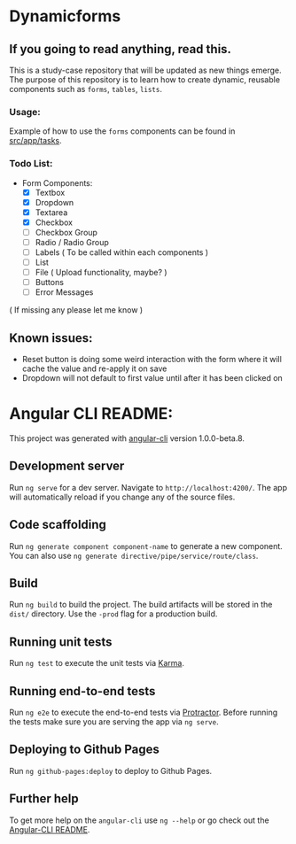# Dynamicforms
## If you going to read anything, read this.

This is a study-case repository that will be updated as new things emerge. 
The purpose of this repository is to learn how to create dynamic, reusable components such as `forms`, `tables`, `lists`.

### Usage:

Example of how to use the `forms` components can be found in [src/app/tasks](https://github.com/baruchvlz/ng2-dynamic-forms/tree/master/src/app/tasks).

### Todo List:
- Form Components:
  - [x] Textbox 
  - [x] Dropdown
  - [x] Textarea
  - [x] Checkbox
  - [ ] Checkbox Group
  - [ ] Radio / Radio Group
  - [ ] Labels ( To be called within each components )
  - [ ] List
  - [ ] File ( Upload functionality, maybe? )
  - [ ] Buttons
  - [ ] Error Messages

( If missing any please let me know )

## Known issues: 
  - Reset button is doing some weird interaction with the form where it will cache the value and re-apply it on save
  - Dropdown will not default to first value until after it has been clicked on

# Angular CLI README:
This project was generated with [angular-cli](https://github.com/angular/angular-cli) version 1.0.0-beta.8.

## Development server
Run `ng serve` for a dev server. Navigate to `http://localhost:4200/`. The app will automatically reload if you change any of the source files.

## Code scaffolding

Run `ng generate component component-name` to generate a new component. You can also use `ng generate directive/pipe/service/route/class`.

## Build

Run `ng build` to build the project. The build artifacts will be stored in the `dist/` directory. Use the `-prod` flag for a production build.

## Running unit tests

Run `ng test` to execute the unit tests via [Karma](https://karma-runner.github.io).

## Running end-to-end tests

Run `ng e2e` to execute the end-to-end tests via [Protractor](http://www.protractortest.org/). 
Before running the tests make sure you are serving the app via `ng serve`.

## Deploying to Github Pages

Run `ng github-pages:deploy` to deploy to Github Pages.

## Further help

To get more help on the `angular-cli` use `ng --help` or go check out the [Angular-CLI README](https://github.com/angular/angular-cli/blob/master/README.md).
